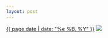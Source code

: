 ```yaml
---
layout: post
---
```


<p>
  <time><a href="/234">{{ page.date | date: "%e %B, %Y" }}</a></time>
  <a href="/234"><img src="{{ site.assets_url }}/234.jpg"/></a>
</p>
